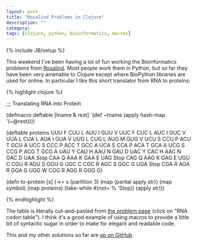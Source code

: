```yaml
---
layout: post
title: "Rosalind Problems in Clojure"
description: ""
category: 
tags: [clojure, python, bioinformatics, macros]
---
```

{% include JB/setup %}


This weekend I've been having a lot of fun working the Bioinformatics
problems from [Rosalind](http://rosalind.info/). Most people work them
in Python, but so far they have been very amenable to Clojure except where
BioPython libraries are used for online. In particular I like this short
translator from RNA to proteins:

{% highlight clojure %}

;;; Translating RNA into Protein

(defmacro deftable [tname & rest]
  `(def ~tname (apply hash-map '(~@rest))))

(deftable proteins
  UUU F      CUU L      AUU I      GUU V
  UUC F      CUC L      AUC I      GUC V
  UUA L      CUA L      AUA I      GUA V
  UUG L      CUG L      AUG M      GUG V
  UCU S      CCU P      ACU T      GCU A
  UCC S      CCC P      ACC T      GCC A
  UCA S      CCA P      ACA T      GCA A
  UCG S      CCG P      ACG T      GCG A
  UAU Y      CAU H      AAU N      GAU D
  UAC Y      CAC H      AAC N      GAC D
  UAA Stop   CAA Q      AAA K      GAA E
  UAG Stop   CAG Q      AAG K      GAG E
  UGU C      CGU R      AGU S      GGU G
  UGC C      CGC R      AGC S      GGC G
  UGA Stop   CGA R      AGA R      GGA G
  UGG W      CGG R      AGG R      GGG G) 

(defn to-protein [s]
  (->> s
       (partition 3)
       (map (partial apply str))
       (map symbol)
       (map proteins)
       (take-while #(not= % 'Stop))
       (apply str)))

{% endhighlight %}

The table is literally cut-and-pasted from [the problem
page](http://rosalind.info/problems/prot/) (click on "RNA codon
table"). I think it's a good example of using macros to provide a little bit
of syntactic sugar in order to make for elegant and readable code.

This and my other solutions so far are [up on GitHub](https://github.com/eigenhombre/rosalind).

